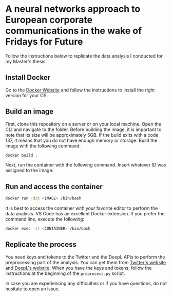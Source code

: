 # A neural networks approach to European corporate communications in the wake of Fridays for Future
Follow the instructions below to replicate the data analysis I conducted for my Master's thesis.

## Install Docker
Go to the [Docker Website](https://www.docker.com/) and follow the instructions to install the right version for your OS.

## Build an image
First, clone this repository on a server or on your local machine. Open the CLI and navigate to the folder. Before building the image, it is important to note that its size will be approximately 5GB. If the build exits with a code 137, it means that you do not have enough memory or storage. Build the image with the following command:

```bash
docker build .
```

Next, run the container with the following command. Insert whatever ID was assigned to the image:

## Run and access the container

```bash
docker run -dit <IMAGE> /bin/bash
```

It is best to access the container with your favorite editor to perform the data analysis. VS Code has an excellent Docker extension. If you prefer the command line, execute the following:

```bash
docker exec -it <CONTAINER> /bin/bash
```

## Replicate the process
You need keys and tokens to the Twitter and the DeepL APIs to perform the preprocessing part of the analysis. You can get them from [Twitter's website](https://developer.twitter.com/en/apps) and [DeepL's website](https://www.deepl.com/docs/api/account/api_key). When you have the keys and tokens, follow the instructions at the beginning of the `preprocess.py` script.

In case you are experiencing any difficulties or if you have questions, do not hesitate to open an issue.

